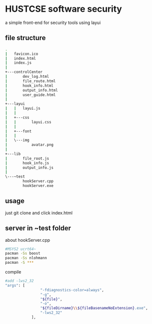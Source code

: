 # HUSTCSE software security

a simple front-end for security tools using layui

## file structure

```bash
.
|   favicon.ico
|   index.html
|   index.js
|   
+---controlCenter
|       dev_log.html
|       file_route.html
|       hook_info.html
|       output_info.html
|       user_guide.html
|       
+---layui
|   |   layui.js
|   |   
|   +---css
|   |       layui.css
|   |       
|   +---font
|   |       
|   \---img
|           avatar.png
|           
+---lib
|       file_root.js
|       hook_info.js
|       output_info.js
|       
\---~test
        hookServer.cpp
        hookServer.exe
```

## usage

just git clone and click index.html

## server in ~test folder

about hookServer.cpp

```bash
#MSYS2 ucrt64~
pacman -Ss boost
pacman -Ss nlohmann
pacman -S ***
```

compile

```bash
#add -lws2_32
"args": [
                "-fdiagnostics-color=always",
                "-g",
                "${file}",
                "-o",
                "${fileDirname}\\${fileBasenameNoExtension}.exe",
                "-lws2_32"
            ],
```
